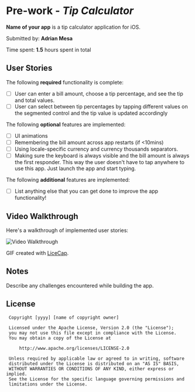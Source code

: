  # Pre-work - *Tip Calculator*

 **Name of your app** is a tip calculator application for iOS.

 Submitted by: **Adrian Mesa**

 Time spent: **1.5** hours spent in total

 ## User Stories

 The following **required** functionality is complete:

 * [ ] User can enter a bill amount, choose a tip percentage, and see the tip and total values.
 * [ ] User can select between tip percentages by tapping different values on the segmented control and the tip value is updated accordingly

 The following **optional** features are implemented:

 * [ ] UI animations
 * [ ] Remembering the bill amount across app restarts (if <10mins)
 * [ ] Using locale-specific currency and currency thousands separators.
 * [ ] Making sure the keyboard is always visible and the bill amount is always the first responder. This way the user doesn't have to tap anywhere to use this app. Just launch the app and start typing.

 The following **additional** features are implemented:

 - [ ] List anything else that you can get done to improve the app functionality!

 ## Video Walkthrough

 Here's a walkthrough of implemented user stories:

 <img src='http://i.imgur.com/link/to/your/gif/file.gif' title='Video Walkthrough' width='' alt='Video Walkthrough' />

 GIF created with [LiceCap](http://www.cockos.com/licecap/).

 ## Notes

 Describe any challenges encountered while building the app.

 ## License

     Copyright [yyyy] [name of copyright owner]

     Licensed under the Apache License, Version 2.0 (the "License");
     you may not use this file except in compliance with the License.
     You may obtain a copy of the License at

         http://www.apache.org/licenses/LICENSE-2.0

     Unless required by applicable law or agreed to in writing, software
     distributed under the License is distributed on an "AS IS" BASIS,
     WITHOUT WARRANTIES OR CONDITIONS OF ANY KIND, either express or implied.
     See the License for the specific language governing permissions and
     limitations under the License.
